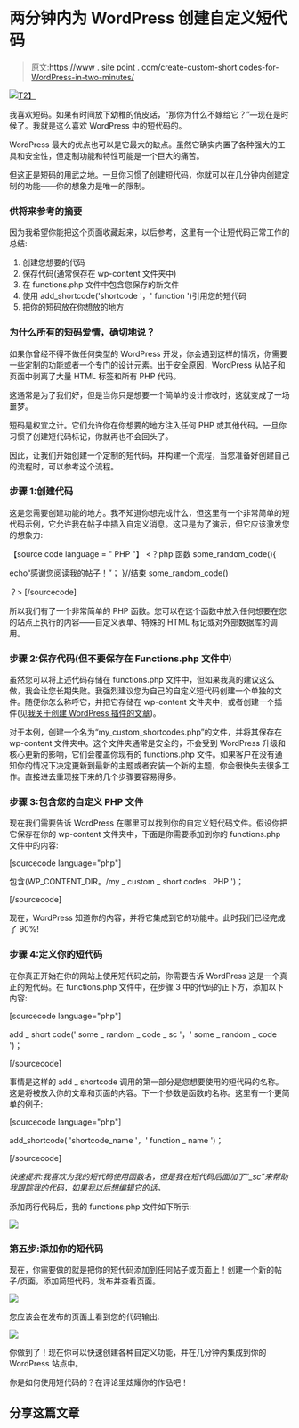 # 两分钟内为 WordPress 创建自定义短代码

> 原文:[https://www . site point . com/create-custom-short codes-for-WordPress-in-two-minutes/](https://www.sitepoint.com/create-custom-shortcodes-for-wordpress-in-two-minutes/)

[![](../Images/bddc2e292a2e639aec9d35d866523e3d.png)T2】](https://www.sitepoint.com/wp-content/uploads/2013/01/feature-custom-shortcode-wordpress.jpg)

我喜欢短码。如果有时间放下幼稚的俏皮话，“那你为什么不嫁给它？”—现在是时候了。我就是这么喜欢 WordPress 中的短代码的。

WordPress 最大的优点也可以是它最大的缺点。虽然它确实内置了各种强大的工具和安全性，但定制功能和特性可能是一个巨大的痛苦。

但这正是短码的用武之地。一旦你习惯了创建短代码，你就可以在几分钟内创建定制的功能——你的想象力是唯一的限制。

### 供将来参考的摘要

因为我希望你能把这个页面收藏起来，以后参考，这里有一个让短代码正常工作的总结:

1.  创建您想要的代码
2.  保存代码(通常保存在 wp-content 文件夹中)
3.  在 functions.php 文件中包含您保存的新文件
4.  使用 add_shortcode('shortcode '，' function ')引用您的短代码
5.  把你的短码放在你想放的地方

### 为什么所有的短码爱情，确切地说？

如果你曾经不得不做任何类型的 WordPress 开发，你会遇到这样的情况，你需要一些定制的功能或者一个专门的设计元素。出于安全原因，WordPress 从帖子和页面中剥离了大量 HTML 标签和所有 PHP 代码。

这通常是为了我们好，但是当你只是想要一个简单的设计修改时，这就变成了一场噩梦。

短码是权宜之计。它们允许你在你想要的地方注入任何 PHP 或其他代码。一旦你习惯了创建短代码标记，你就再也不会回头了。

因此，让我们开始创建一个定制的短代码，并构建一个流程，当您准备好创建自己的流程时，可以参考这个流程。

### 步骤 1:创建代码

这是您需要创建功能的地方。我不知道你想完成什么，但这里有一个非常简单的短代码示例，它允许我在帖子中插入自定义消息。这只是为了演示，但它应该激发您的想象力:

【source code language = " PHP "】
<？php
函数 some_random_code(){

echo“感谢您阅读我的帖子！”；
}//结束 some_random_code()

？>
[/sourcecode]

所以我们有了一个非常简单的 PHP 函数。您可以在这个函数中放入任何想要在您的站点上执行的内容——自定义表单、特殊的 HTML 标记或对外部数据库的调用。

### 步骤 2:保存代码(但不要保存在 Functions.php 文件中)

虽然您可以将上述代码存储在 functions.php 文件中，但如果我真的建议这么做，我会让您长期失败。我强烈建议您为自己的自定义短代码创建一个单独的文件。随便你怎么称呼它，并把它存储在 wp-content 文件夹中，或者创建一个插件(见[我关于创建 WordPress 插件的文章](https://www.sitepoint.com/design-a-wordpress-plugin-in-five-minutes-or-less/))。

对于本例，创建一个名为“my_custom_shortcodes.php”的文件，并将其保存在 wp-content 文件夹中。这个文件夹通常是安全的，不会受到 WordPress 升级和核心更新的影响，它们会覆盖你现有的 functions.php 文件。如果客户在没有通知你的情况下决定更新到最新的主题或者安装一个新的主题，你会很快失去很多工作。直接进去重现接下来的几个步骤要容易得多。

### 步骤 3:包含您的自定义 PHP 文件

现在我们需要告诉 WordPress 在哪里可以找到你的自定义短代码文件。假设你把它保存在你的 wp-content 文件夹中，下面是你需要添加到你的 functions.php 文件中的内容:

[sourcecode language="php"]

包含(WP_CONTENT_DIR。/my _ custom _ short codes . PHP ')；

[/sourcecode]

现在，WordPress 知道你的内容，并将它集成到它的功能中。此时我们已经完成了 90%!

### 步骤 4:定义你的短代码

在你真正开始在你的网站上使用短代码之前，你需要告诉 WordPress 这是一个真正的短代码。在 functions.php 文件中，在步骤 3 中的代码的正下方，添加以下内容:

[sourcecode language="php"]

add _ short code(' some _ random _ code _ sc '，' some _ random _ code ')；

[/sourcecode]

事情是这样的 add _ shortcode 调用的第一部分是您想要使用的短代码的名称。这是将被放入你的文章和页面的内容。下一个参数是函数的名称。这里有一个更简单的例子:

[sourcecode language="php"]

add_shortcode( 'shortcode_name '，' function _ name ')；

[/sourcecode]

*快速提示:我喜欢为我的短代码使用函数名，但是我在短代码后面加了“_sc”来帮助我跟踪我的代码，如果我以后想编辑它的话。*

添加两行代码后，我的 functions.php 文件如下所示:

![](../Images/329b062573f49c0837931661564d4b48.png)

### 第五步:添加你的短代码

现在，你需要做的就是把你的短代码添加到任何帖子或页面上！创建一个新的帖子/页面，添加简短代码，发布并查看页面。

![](../Images/710683592f4b0e8cfa9e479b43ef7676.png)

您应该会在发布的页面上看到您的代码输出:

![](../Images/0128a570ad45f809c48db9e3cec48a3e.png)

你做到了！现在你可以快速创建各种自定义功能，并在几分钟内集成到你的 WordPress 站点中。

你是如何使用短代码的？在评论里炫耀你的作品吧！

## 分享这篇文章